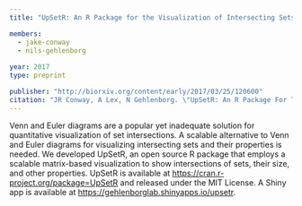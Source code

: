 ```yaml
---
title: "UpSetR: An R Package for the Visualization of Intersecting Sets and their Properties"

members:
  - jake-conway
  - nils-gehlenborg
  
year: 2017
type: preprint

publisher: "http://biorxiv.org/content/early/2017/03/25/120600"
citation: "JR Conway, A Lex, N Gehlenborg. \"UpSetR: An R Package For The Visualization Of Intersecting Sets And Their Properties\". bioRxiv 120600; doi: https://doi.org/10.1101/120600"
---
```

Venn and Euler diagrams are a popular yet inadequate solution for quantitative visualization of set intersections. A scalable alternative to Venn and Euler diagrams for visualizing intersecting sets and their properties is needed. We developed UpSetR, an open source R package that employs a scalable matrix-based visualization to show intersections of sets, their size, and other properties. UpSetR is available at https://cran.r-project.org/package=UpSetR and released under the MIT License. A Shiny app is available at https://gehlenborglab.shinyapps.io/upsetr.
